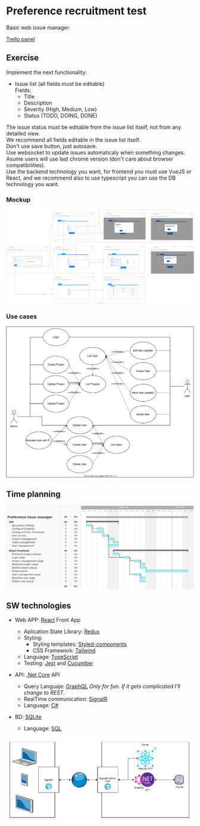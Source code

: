 # Preference recruitment test 
Basic web issue manager.

[Trello panel](https://trello.com/b/TmjLeAKI/issue-manager)

## Exercise
Implement the next functionality:
* Issue list (all fields must be editable)<br/>
  Fields:
   * Title
   * Description
   * Severity (High, Medium, Low)
   * Status (TODO, DOING, DONE)
   
The issue status must be editable from the issue list itself, not from any detailed view.<br/>
We recommend all fields editable in the issue list itself.<br/>
Don't use save button, just autosave.<br/>
Use websocket to update issues automaticaly when something changes.<br/>
Asume users will use last chrome version (don't care about browser compatibilities).<br/>
Use the backend technology you want, for frontend you must use VueJS or React, and we recommend also to use typescript you can use the DB technology you want.<br/>
### Mockup
![Mockup](assests/images/Mockup.svg)
### Use cases
![Use cases diagram](assests/images/Use%20cases.svg)
## Time planning
![Gantt diagram](assests/images/TimePlanning1.png)
## SW technologies
* Web APP: [React](https://reactjs.org/) Front App  
    * Aplication State Library: [Redux](https://es.redux.js.org/)
    * Styling:
        * Styling templates: [Styled-components](https://styled-components.com/)
        * CSS Framework: [Tailwind](https://tailwindcss.com/)
    * Language: [TypeScript](https://www.typescriptlang.org/)
    * Testing: [Jest](https://jestjs.io/) and [Cucumber](https://cucumber.io/)

* API: [.Net Core](https://dotnet.microsoft.com/) API
    * Query Languaje: [GraphQL](https://graphql.org/) *Only for fun. If it gets complicated I'll change to REST.*
    * RealTime communication: [SignalR](https://dotnet.microsoft.com/apps/aspnet/signalr)
    * Language: [C#](https://docs.microsoft.com/es-es/dotnet/csharp/)

* BD: [SQLite](https://sqlite.org/index.html)
    * Language: [SQL](https://en.wikipedia.org/wiki/SQL)

![SW architecture diagram](assests/images/SW%20architecture%20diagram.png)
